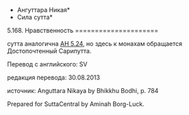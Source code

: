 * Ангуттара Никая*
* Сила сутта*

5\.168\. Нравственность
\=\=\=\=\=\=\=\=\=\=\=\=\=\=\=\=\=\=\=\=\=

сутта аналогична [АН 5\.24](/an5\.24/ru/sv), но здесь к монахам обращается Достопочтенный Сарипутта\.

Перевод с английского: SV

редакция перевода: 30\.08\.2013

источник: Anguttara Nikaya by Bhikkhu Bodhi, p\. 784

Prepared for SuttaCentral by Aminah Borg\-Luck\.
